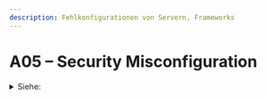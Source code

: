 ```yaml
---
description: Fehlkonfigurationen von Servern, Frameworks
---
```


# A05 – Security Misconfiguration

<details>

<summary>Siehe:</summary>

* Default-Passwörter
* Debug-Modus aktiv

</details>
